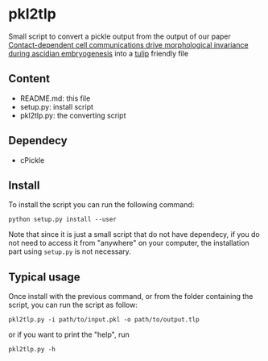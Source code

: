 # pkl2tlp

Small script to convert a pickle output from the output of our paper [Contact-dependent cell communications drive morphological invariance during ascidian embryogenesis](https://www.biorxiv.org/content/early/2018/02/22/238741.1 "ASTEC") into a [tulip](http://tulip.labri.fr/TulipDrupal/ "tulip") friendly file

## Content
- README.md: this file
- setup.py: install script
- pkl2tlp.py: the converting script

## Dependecy
- cPickle

## Install
To install the script you can run the following command:
```shell
python setup.py install --user
```
Note that since it is just a small script that do not have dependecy, if you do not need to access it from "anywhere" on your computer, the installation part using ```setup.py``` is not necessary.

## Typical usage
Once install with the previous command, or from the folder containing the script, you can run the script as follow:
```shell
pkl2tlp.py -i path/to/input.pkl -o path/to/output.tlp
```
or if you want to print the "help", run 
```shell
pkl2tlp.py -h
```
